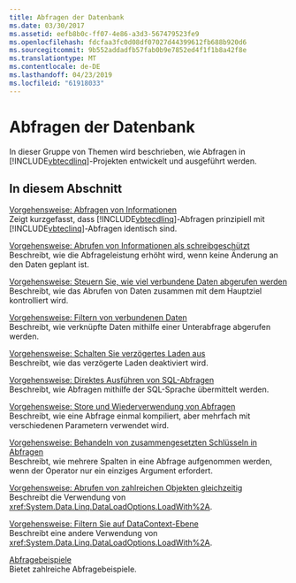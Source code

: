 ```yaml
---
title: Abfragen der Datenbank
ms.date: 03/30/2017
ms.assetid: eefb8b0c-ff07-4e86-a3d3-567479523fe9
ms.openlocfilehash: fdcfaa3fc0d08df07027d44399612fb688b920d6
ms.sourcegitcommit: 9b552addadfb57fab0b9e7852ed4f1f1b8a42f8e
ms.translationtype: MT
ms.contentlocale: de-DE
ms.lasthandoff: 04/23/2019
ms.locfileid: "61918033"
---
```

# <a name="querying-the-database"></a>Abfragen der Datenbank
In dieser Gruppe von Themen wird beschrieben, wie Abfragen in [!INCLUDE[vbtecdlinq](../../../../../../includes/vbtecdlinq-md.md)]-Projekten entwickelt und ausgeführt werden.  
  
## <a name="in-this-section"></a>In diesem Abschnitt  
 [Vorgehensweise: Abfragen von Informationen](../../../../../../docs/framework/data/adonet/sql/linq/how-to-query-for-information.md)  
 Zeigt kurzgefasst, dass [!INCLUDE[vbtecdlinq](../../../../../../includes/vbtecdlinq-md.md)]-Abfragen prinzipiell mit [!INCLUDE[vbteclinq](../../../../../../includes/vbteclinq-md.md)]-Abfragen identisch sind.  
  
 [Vorgehensweise: Abrufen von Informationen als schreibgeschützt](../../../../../../docs/framework/data/adonet/sql/linq/how-to-retrieve-information-as-read-only.md)  
 Beschreibt, wie die Abfrageleistung erhöht wird, wenn keine Änderung an den Daten geplant ist.  
  
 [Vorgehensweise: Steuern Sie, wie viel verbundene Daten abgerufen werden](../../../../../../docs/framework/data/adonet/sql/linq/how-to-control-how-much-related-data-is-retrieved.md)  
 Beschreibt, wie das Abrufen von Daten zusammen mit dem Hauptziel kontrolliert wird.  
  
 [Vorgehensweise: Filtern von verbundenen Daten](../../../../../../docs/framework/data/adonet/sql/linq/how-to-filter-related-data.md)  
 Beschreibt, wie verknüpfte Daten mithilfe einer Unterabfrage abgerufen werden.  
  
 [Vorgehensweise: Schalten Sie verzögertes Laden aus](../../../../../../docs/framework/data/adonet/sql/linq/how-to-turn-off-deferred-loading.md)  
 Beschreibt, wie das verzögerte Laden deaktiviert wird.  
  
 [Vorgehensweise: Direktes Ausführen von SQL-Abfragen](../../../../../../docs/framework/data/adonet/sql/linq/how-to-directly-execute-sql-queries.md)  
 Beschreibt, wie Abfragen mithilfe der SQL-Sprache übermittelt werden.  
  
 [Vorgehensweise: Store und Wiederverwendung von Abfragen](../../../../../../docs/framework/data/adonet/sql/linq/how-to-store-and-reuse-queries.md)  
 Beschreibt, wie eine Abfrage einmal kompiliert, aber mehrfach mit verschiedenen Parametern verwendet wird.  
  
 [Vorgehensweise: Behandeln von zusammengesetzten Schlüsseln in Abfragen](../../../../../../docs/framework/data/adonet/sql/linq/how-to-handle-composite-keys-in-queries.md)  
 Beschreibt, wie mehrere Spalten in eine Abfrage aufgenommen werden, wenn der Operator nur ein einziges Argument erfordert.  
  
 [Vorgehensweise: Abrufen von zahlreichen Objekten gleichzeitig](../../../../../../docs/framework/data/adonet/sql/linq/how-to-retrieve-many-objects-at-once.md)  
 Beschreibt die Verwendung von <xref:System.Data.Linq.DataLoadOptions.LoadWith%2A>.  
  
 [Vorgehensweise: Filtern Sie auf DataContext-Ebene](../../../../../../docs/framework/data/adonet/sql/linq/how-to-filter-at-the-datacontext-level.md)  
 Beschreibt eine andere Verwendung von <xref:System.Data.Linq.DataLoadOptions.LoadWith%2A>.  
  
 [Abfragebeispiele](../../../../../../docs/framework/data/adonet/sql/linq/query-examples.md)  
 Bietet zahlreiche Abfragebeispiele.
